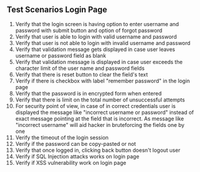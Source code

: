## Test Scenarios Login Page

1. Verify that the login screen is having option to enter username and password with submit button and option of forgot password
2. Verify that user is able to login with valid username and password
3. Verify that user is not able to login with invalid username and password
4. Verify that validation message gets displayed in case user leaves username or password field as blank
5. Verify that validation message is displayed in case user exceeds the character limit of the user name and password fields
6. Verify that there is reset button to clear the field's text
7. Verify if there is checkbox with label "remember password" in the login page
8. Verify that the password is in encrypted form when entered
9. Verify that there is limit on the total number of unsuccessful attempts
10. For security point of view, in case of in correct credentials user is displayed the message like "incorrect username or password" instead of exact message pointing at the field that is incorrect. As message like "incorrect username" will aid hacker in bruteforcing the fields one by one
11. Verify the timeout of the login session
12. Verify if the password can be copy-pasted or not
13. Verify that once logged in, clicking back button doesn't logout user
14. Verify if SQL Injection attacks works on login page
15. Verify if XSS vulnerability work on login page
